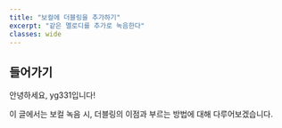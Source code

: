 ```yaml
---
title: "보컬에 더블링을 추가하기"
excerpt: "같은 멜로디를 추가로 녹음한다"
classes: wide
---
```


## 들어가기  

안녕하세요, yg331입니다!  

이 글에서는 보컬 녹음 시, 더블링의 이점과 부르는 방법에 대해 다루어보겠습니다.  
